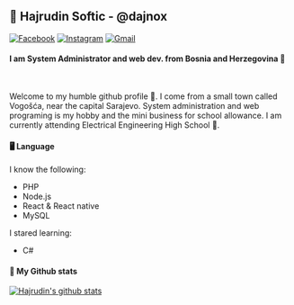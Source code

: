 ## 🌃 Hajrudin Softic - @dajnox

[![Facebook](https://img.shields.io/badge//softic21-5C6EC1?style=flat-square&logo=facebook&logoColor=white&link=https://www.facebook.com/softic21)](https://www.facebook.com/softic21/)
[![Instagram](https://img.shields.io/badge/@softicc-5C6EC1?style=flat-square&logo=Instagram&logoColor=white&link=https://www.instagram.com/softicc/)](https://www.instagram.com/softicc/)
[![Gmail](https://img.shields.io/badge/hajrudin.softic@arteoncloud.com-5C6EC1?style=flat-square&logo=Gmail&logoColor=white&link=mailto:hajrudin.softic@arteoncloud.com)](mailto:hajrudin@arteoncloud.com)


####  I am System Administrator and web dev. from Bosnia and Herzegovina 🌆
<br />

Welcome to my humble github profile 🌋. I come from a small town called Vogošća, near the capital Sarajevo. System administration and web programing is my hobby and the mini business for school allowance. I am currently attending Electrical Engineering High School 🎇.

#### 🖥 Language

I know the following: 
- PHP
- Node.js
- React & React native
- MySQL

I stared learning:
- C#

#### 📑 My Github stats

[![Hajrudin's github stats](https://github-readme-stats.vercel.app/api?username=dajnox&show_icons=true&theme=tokyonight&dajnox=hahah)](https://github.com/dajnox/)

